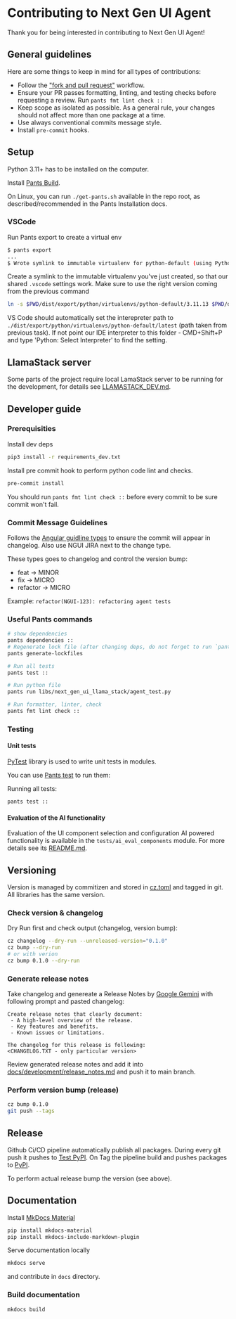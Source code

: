 # Contributing to Next Gen UI Agent

Thank you for being interested in contributing to Next Gen UI Agent!

## General guidelines
Here are some things to keep in mind for all types of contributions:

* Follow the ["fork and pull request"](https://docs.github.com/en/get-started/exploring-projects-on-github/contributing-to-a-project) workflow.
* Ensure your PR passes formatting, linting, and testing checks before requesting a review. Run `pants fmt lint check ::`
* Keep scope as isolated as possible. As a general rule, your changes should not affect more than one package at a time.
* Use always conventional commits message style.
* Install `pre-commit` hooks.

## Setup

Python 3.11+ has to be installed on the computer.

Install [Pants Build](https://www.pantsbuild.org/stable/docs/getting-started/installing-pants).

On Linux, you can run `./get-pants.sh` available in the repo root, as described/recommended in the Pants Installation docs.

### VSCode

Run Pants export to create a virtual env

```sh
$ pants export
...
$ Wrote symlink to immutable virtualenv for python-default (using Python 3.11.13) to dist/export/python/virtualenvs/python-default/3.11.13
```

Create a symlink to the immutable virtualenv you've just created, so that our shared `.vscode` settings work. Make sure to use the right version coming from the previous command

```sh
ln -s $PWD/dist/export/python/virtualenvs/python-default/3.11.13 $PWD/dist/export/python/virtualenvs/python-default/latest
```

VS Code should automatically set the interepreter path to `./dist/export/python/virtualenvs/python-default/latest` (path taken from previous task).
If not point our IDE interpreter to this folder - CMD+Shift+P and type 'Python: Select Interpreter' to find the setting.

## LlamaStack server

Some parts of the project require local LamaStack server to be running for the development, for details see [LLAMASTACK_DEV.md](LLAMASTACK_DEV.md).

## Developer guide

### Prerequisities

Install dev deps

```sh
pip3 install -r requirements_dev.txt
```

Install pre commit hook to perform python code lint and checks.

```sh
pre-commit install
```

You should run `pants fmt lint check ::` before every commit to be sure commit won't fail.

### Commit Message Guidelines

Follows the [Angular guidline types](https://github.com/angular/angular/blob/22b96b9/CONTRIBUTING.md#type) to ensure the commit will appear in changelog.
Also use NGUI JIRA next to the change type.

These types goes to changelog and control the version bump:
* feat -> MINOR
* fix -> MICRO
* refactor -> MICRO

Example: `refactor(NGUI-123): refactoring agent tests`

### Useful Pants commands

```sh
# show dependencies
pants dependencies ::
# Regenerate lock file (after changing deps, do not forget to run `pants export` for local development)
pants generate-lockfiles

# Run all tests
pants test ::

# Run python file
pants run libs/next_gen_ui_llama_stack/agent_test.py

# Run formatter, linter, check
pants fmt lint check ::
```

### Testing

#### Unit tests

[PyTest](https://docs.pytest.org/en/stable/) library is used to write unit tests in modules.

You can use [Pants test](https://www.pantsbuild.org/dev/docs/python/goals/test) to run them:

Running all tests:
```sh
pants test ::
```

#### Evaluation of the AI functionality

Evaluation of the UI component selection and configuration AI powered functionality is available in the `tests/ai_eval_components` module.
For more details see its [README.md](tests/ai_eval_components/README.md).


## Versioning

Version is managed by commitizen and stored in [cz.toml](./cz.toml) and tagged in git.
All libraries has the same version.

### Check version & changelog

Dry Run first and check output (changelog, version bump):
```sh
cz changelog --dry-run --unreleased-version="0.1.0"
cz bump --dry-run
# or with verion
cz bump 0.1.0 --dry-run
```

### Generate release notes

Take changelog and genereate a Release Notes by [Google Gemini](https://gemini.google.com/) with following prompt and pasted changelog:

```
Create release notes that clearly document:
 - A high-level overview of the release.
 - Key features and benefits.
 - Known issues or limitations.

The changelog for this release is following:
<CHANGELOG.TXT - only particular version>
```

Review generated release notes and add it into [docs/development/release_notes.md](./docs/development/release_notes.md) and push it to main branch.

### Perform version bump (release)

```sh
cz bump 0.1.0
git push --tags
```


## Release

Github Ci/CD pipeline automatically publish all packages. During every git push it pushes to [Test PyPI](https://test.pypi.org/project/next-gen-ui-agent/).
On Tag the pipeline build and pushes packages to [PyPI](https://pypi.org/project/next-gen-ui-agent/).

To perform actual release bump the version (see above).

## Documentation

Install [MkDocs Material](https://squidfunk.github.io/mkdocs-material/)

```sh
pip install mkdocs-material
pip install mkdocs-include-markdown-plugin
```

Serve documentation locally

```sh
mkdocs serve
```

and contribute in `docs` directory.

### Build documentation

```sh
mkdocs build
```
